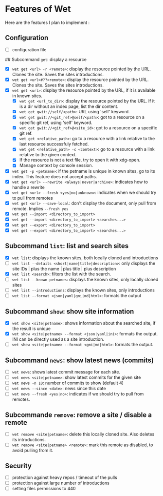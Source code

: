 Features of Wet
===============

Here are the features I plan to implement :

## Configuration

- [ ] configuration file

## Subcommand `get`: display a resource

- [X] `wet get <url> -r <remote>`: display the resource pointed by the URL. Clones the site. Saves the sites introductions.
- [X] `wet get <url>#??<remote>`: display the resource pointed by the URL. Clones the site. Saves the sites introductions.
- [X] `wet get <url>`: display the resource pointed by the URL, if it is available in known sites.
  - [X] `wet get <url_to_dir>`: display the resource pointed by the URL. If it is a dir without an index page, list the dir content.
  - [X] `wet get gwit://self/<path>`: URL using 'self' keyword.
  - [X] `wet get gwit://<git_ref>@self/<path>`: got to a resource on a specific git ref, using 'self' keyword.
  - [X] `wet get gwit://<git_ref>@<site_id>`: got to a resource on a specific git ref.
  - [X] `wet get <relative_path>`: go to a resource with a link relative to the last resource successfuly fetched.
  - [X] `wet get <relative_path> -c <context>`: go to a resource with a link relative to the given context.
  - [X] If the resource is not a text file, try to open it with xdg-open.
  - [X] Manage context by console session.
- [X] `wet get -p <petname>`: if the petname is unique in known sites, go to its index. This feature does not accept paths.
- [x] `wet get <url> --rewrite <always|never|archive>`: indicates how to handle a rewrite
- [X] `wet get <url> --fresh <yes|no|unknown>`: indicates when we should try to pull from remotes
- [x] `wet get <url> --save-local`: don't display the document, only pull from remote. Implies `--fresh yes`
- [X] `wet get --import <directory_to_import>`
- [X] `wet get --import <directory_to_import> <searches...>`
- [X] `wet get --export <directory_to_import>`
- [X] `wet get --export <directory_to_import> <searches...>`

## Subcommand `list`: list and search sites

- [X] `wet list`: displays the known sites, both locally cloned and introductions
- [ ] `wet list --details <short|name|title|description>`: only displays the site IDs | plus the name | plus title | plus description
- [X] `wet list <search>`: filters the list with the search.
- [ ] `wet list --known-petnames`: displays the known sites, only locally cloned sites
- [ ] `wet list --introductions`: displays the known sites, only introductions
- [ ] `wet list --format <json|yaml|gmi|md|html>`: formats the output

## Subcommand `show`: show site information

- [X] `wet show <site|petname>`: shows information about the searched site, if the result is unique
- [X] `wet show <site|petname> --format <json|yaml|ini>`: formats the output. INI can be directly used as a site introduction.
- [ ] `wet show <site|petname> --format <gmi|md|html>`: formats the output.

## Subcommand `news`: show latest news (commits)

- [ ] `wet news`: shows latest commit message for each site. 
- [ ] `wet news <site|petname>`: show latest commits for the given site
- [ ] `wet news -n 10`: number of commits to show (default 4)
- [ ] `wet news --since <date>`: news since this date
- [ ] `wet news --fresh <yes|no>`: indicates if we should try to pull from remotes.

## Subcommande `remove`: remove a site / disable a remote

- [ ] `wet remove <site|petname>`: delete this locally cloned site. Also deletes its introductions.
- [ ] `wet remove <site|petname> <remote>`: mark this remote as disabled, to avoid pulling from it.

## Security

- [ ] protection against heavy repos / timeout of the pulls
- [ ] protection against large number of introductions
- [ ] setting files permissions to 440